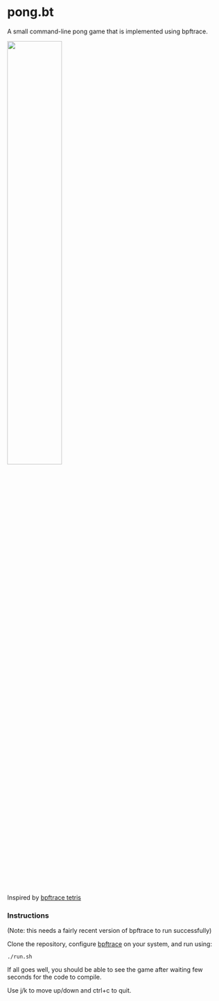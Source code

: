# pong.bt

A small command-line pong game that is implemented using bpftrace.

<image src="https://i.imgur.com/G1hjyYO.png" width="50%"/>

Inspired by [bpftrace tetris](https://github.com/mmisono/bpftrace-tetris)

### Instructions

(Note: this needs a fairly recent version of bpftrace to run successfully)

Clone the repository, configure [bpftrace](https://github.com/iovisor/bpftrace) on your system, and run using:

```
./run.sh
```

If all goes well, you should be able to see the game after waiting few seconds for the code to compile.

Use j/k to move up/down and ctrl+c to quit.
